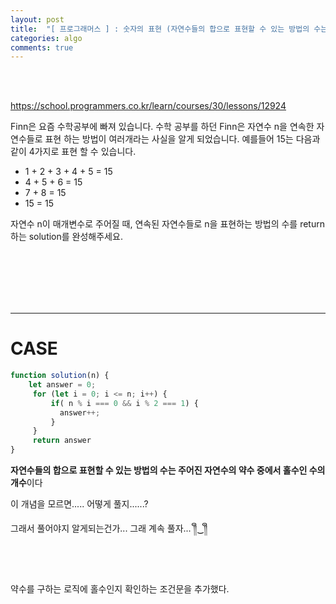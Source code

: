 ```yaml
---
layout: post
title:  "[ 프로그래머스 ] : 숫자의 표현 (자연수들의 합으로 표현할 수 있는 방법의 수는 주어진 자연수의 약수 중에서 홀수인 수의 개수) "
categories: algo
comments: true
---
```


<br>

<br>

https://school.programmers.co.kr/learn/courses/30/lessons/12924

Finn은 요즘 수학공부에 빠져 있습니다. 수학 공부를 하던 Finn은 자연수 n을 연속한 자연수들로 표현 하는 방법이 여러개라는 사실을 알게 되었습니다. 예를들어 15는 다음과 같이 4가지로 표현 할 수 있습니다.

- 1 + 2 + 3 + 4 + 5 = 15
- 4 + 5 + 6 = 15
- 7 + 8 = 15
- 15 = 15

자연수 n이 매개변수로 주어질 때, 연속된 자연수들로 n을 표현하는 방법의 수를 return하는 solution를 완성해주세요.

<br>

<br>

<br>

<br>

<br>


---

# CASE

~~~js
function solution(n) {
    let answer = 0;
     for (let i = 0; i <= n; i++) {
         if( n % i === 0 && i % 2 === 1) { 
           answer++;
         }
     }
     return answer
}
~~~

**자연수들의 합으로 표현할 수 있는 방법의 수는 주어진 자연수의 약수 중에서 홀수인 수의 개수**이다

이 개념을 모르면..... 어떻게 풀지......?

그래서 풀어야지 알게되는건가... 그래 계속 풀자... ༎ຶ‿༎ຶ

<br>

<br>

약수를 구하는 로직에 홀수인지 확인하는 조건문을 추가했다.

<br>

<br>

<br>

<br>




